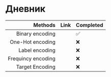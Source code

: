 # Дневник
| Methods | Link | Completed |
|-------:|:---------:|:--|
| Binary encoding |  | :white_check_mark: |
| One-Hot encoding |  |  :x: |
| Label encoding |  | :x: |
| Frequincy encoding |  | :x: |
| Target Encoding |  | :x: |
